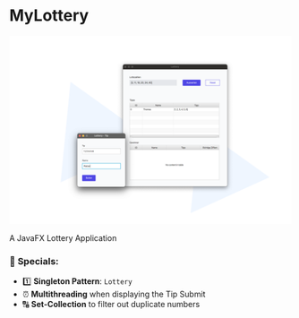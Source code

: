 # MyLottery

![Lottery Preview](./assets/Preview.png)

A JavaFX Lottery Application

### 🎉 **Specials**:
* 1️⃣ **Singleton Pattern**: `Lottery` 
* ⏰ **Multithreading** when displaying the Tip Submit
* 🔠 **Set-Collection** to filter out duplicate numbers